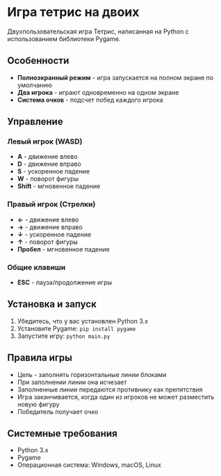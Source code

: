 # Игра тетрис на двоих

Двухпользовательская игра Тетрис, написанная на Python с использованием библиотеки Pygame.

## Особенности

- **Полноэкранный режим** - игра запускается на полном экране по умолчанию
- **Два игрока** - играют одновременно на одном экране
- **Система очков** - подсчет побед каждого игрока

## Управление

### Левый игрок (WASD)
- **A** - движение влево
- **D** - движение вправо  
- **S** - ускоренное падение
- **W** - поворот фигуры
- **Shift** - мгновенное падение

### Правый игрок (Стрелки)
- **←** - движение влево
- **→** - движение вправо
- **↓** - ускоренное падение
- **↑** - поворот фигуры
- **Пробел** - мгновенное падение

### Общие клавиши
- **ESC** - пауза/продолжение игры

## Установка и запуск

1. Убедитесь, что у вас установлен Python 3.x
2. Установите Pygame: `pip install pygame`
3. Запустите игру: `python main.py`

## Правила игры

- Цель - заполнять горизонтальные линии блоками
- При заполнении линии она исчезает
- Заполненные линии передаются противнику как препятствия
- Игра заканчивается, когда один из игроков не может разместить новую фигуру
- Победитель получает очко

## Системные требования

- Python 3.x
- Pygame
- Операционная система: Windows, macOS, Linux
